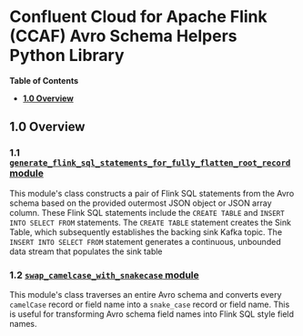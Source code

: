 # Confluent Cloud for Apache Flink (CCAF) Avro Schema Helpers Python Library

**Table of Contents**

<!-- toc -->
- [**1.0 Overview**](#10-overview)
<!-- tocstop -->

## 1.0 Overview

### 1.1 [`generate_flink_sql_statements_for_fully_flatten_root_record` module](./src/ccaf_avro_schema_helpers_python_lib/generate_flink_sql_statements_for_fully_flatten_root_record.py)
This module's class constructs a pair of Flink SQL statements from the Avro schema based on the provided outermost JSON object or JSON array column. These Flink SQL statements include the `CREATE TABLE` and `INSERT INTO SELECT FROM` statements. The `CREATE TABLE` statement creates the Sink Table, which subsequently establishes the backing sink Kafka topic. The `INSERT INTO SELECT FROM` statement generates a continuous, unbounded data stream that populates the sink table

### 1.2 [`swap_camelcase_with_snakecase` module](./src/ccaf_avro_schema_helpers_python_lib/swap_camelcase_with_snakecase.py)
This module's class traverses an entire Avro schema and converts every `camelCase` record or field name into a `snake_case` record or field name. This is useful for transforming Avro schema field names into Flink SQL style field names.